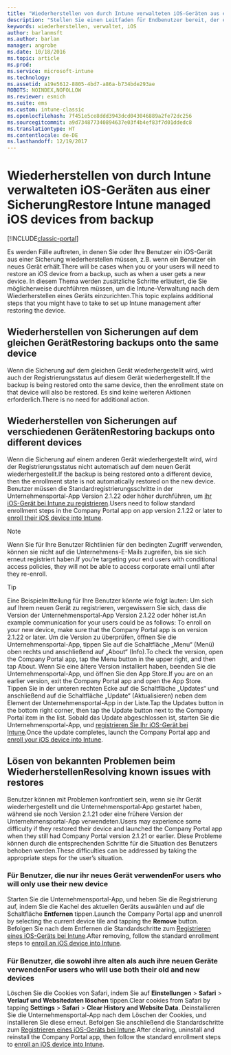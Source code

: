 ```yaml
---
title: "Wiederherstellen von durch Intune verwalteten iOS-Geräten aus einer Sicherung"
description: "Stellen Sie einen Leitfaden für Endbenutzer bereit, der erklärt, wie sie ihre Geräte nach der Wiederherstellung aus einer Sicherung erneut registrieren können."
keywords: wiederherstellen, verwaltet, iOS
author: barlanmsft
ms.author: barlan
manager: angrobe
ms.date: 10/18/2016
ms.topic: article
ms.prod: 
ms.service: microsoft-intune
ms.technology: 
ms.assetid: a19e5612-8805-4bd7-a86a-b734bde293ae
ROBOTS: NOINDEX,NOFOLLOW
ms.reviewer: esmich
ms.suite: ems
ms.custom: intune-classic
ms.openlocfilehash: 7f451e5ce8ddd3943dcd043046889a2fe72dc256
ms.sourcegitcommit: a9d734877340894637e03f4b4ef83f7d01ddedc8
ms.translationtype: HT
ms.contentlocale: de-DE
ms.lasthandoff: 12/19/2017
---
```

# <a name="restore-intune-managed-ios-devices-from-backup"></a><span data-ttu-id="13fd2-104">Wiederherstellen von durch Intune verwalteten iOS-Geräten aus einer Sicherung</span><span class="sxs-lookup"><span data-stu-id="13fd2-104">Restore Intune managed iOS devices from backup</span></span>

[!INCLUDE[classic-portal](../includes/classic-portal.md)]

<span data-ttu-id="13fd2-105">Es werden Fälle auftreten, in denen Sie oder Ihre Benutzer ein iOS-Gerät aus einer Sicherung wiederherstellen müssen, z.B. wenn ein Benutzer ein neues Gerät erhält.</span><span class="sxs-lookup"><span data-stu-id="13fd2-105">There will be cases when you or your users will need to restore an iOS device from a backup, such as when a user gets a new device.</span></span> <span data-ttu-id="13fd2-106">In diesem Thema werden zusätzliche Schritte erläutert, die Sie möglicherweise durchführen müssen, um die Intune-Verwaltung nach dem Wiederherstellen eines Geräts einzurichten.</span><span class="sxs-lookup"><span data-stu-id="13fd2-106">This topic explains additional steps that you might have to take to set up Intune management after restoring the device.</span></span>

## <a name="restoring-backups-onto-the-same-device"></a><span data-ttu-id="13fd2-107">Wiederherstellen von Sicherungen auf dem gleichen Gerät</span><span class="sxs-lookup"><span data-stu-id="13fd2-107">Restoring backups onto the same device</span></span>

<span data-ttu-id="13fd2-108">Wenn die Sicherung auf dem gleichen Gerät wiederhergestellt wird, wird auch der Registrierungsstatus auf diesem Gerät wiederhergestellt.</span><span class="sxs-lookup"><span data-stu-id="13fd2-108">If the backup is being restored onto the same device, then the enrollment state on that device will also be restored.</span></span> <span data-ttu-id="13fd2-109">Es sind keine weiteren Aktionen erforderlich.</span><span class="sxs-lookup"><span data-stu-id="13fd2-109">There is no need for additional action.</span></span>

## <a name="restoring-backups-onto-different-devices"></a><span data-ttu-id="13fd2-110">Wiederherstellen von Sicherungen auf verschiedenen Geräten</span><span class="sxs-lookup"><span data-stu-id="13fd2-110">Restoring backups onto different devices</span></span>

<span data-ttu-id="13fd2-111">Wenn die Sicherung auf einem anderen Gerät wiederhergestellt wird, wird der Registrierungsstatus nicht automatisch auf dem neuen Gerät wiederhergestellt.</span><span class="sxs-lookup"><span data-stu-id="13fd2-111">If the backup is being restored onto a different device, then the enrollment state is not automatically restored on the new device.</span></span> <span data-ttu-id="13fd2-112">Benutzer müssen die Standardregistrierungsschritte in der Unternehmensportal-App Version 2.1.22 oder höher durchführen, um [ihr iOS-Gerät bei Intune zu registrieren](/intune-user-help/enroll-your-device-in-intune-ios).</span><span class="sxs-lookup"><span data-stu-id="13fd2-112">Users need to follow standard enrollment steps in the Company Portal app on app version 2.1.22 or later to [enroll their iOS device into Intune](/intune-user-help/enroll-your-device-in-intune-ios).</span></span>

> [!NOTE]
> <span data-ttu-id="13fd2-113">Wenn Sie für Ihre Benutzer Richtlinien für den bedingten Zugriff verwenden, können sie nicht auf die Unternehmens-E-Mails zugreifen, bis sie sich erneut registriert haben.</span><span class="sxs-lookup"><span data-stu-id="13fd2-113">If you’re targeting your end users with conditional access policies, they will not be able to access corporate email until after they re-enroll.</span></span>

> [!TIP]
> <span data-ttu-id="13fd2-114">Eine Beispielmitteilung für Ihre Benutzer könnte wie folgt lauten: Um sich auf Ihrem neuen Gerät zu registrieren, vergewissern Sie sich, dass die Version der Unternehmensportal-App Version 2.1.22 oder höher ist.</span><span class="sxs-lookup"><span data-stu-id="13fd2-114">An example communication for your users could be as follows: To enroll on your new device, make sure that the Company Portal app is on version 2.1.22 or later.</span></span> <span data-ttu-id="13fd2-115">Um die Version zu überprüfen, öffnen Sie die Unternehmensportal-App, tippen Sie auf die Schaltfläche „Menu“ (Menü) oben rechts und anschließend auf „About“ (Info).</span><span class="sxs-lookup"><span data-stu-id="13fd2-115">To check the version, open the Company Portal app, tap the Menu button in the upper right, and then tap About.</span></span> <span data-ttu-id="13fd2-116">Wenn Sie eine ältere Version installiert haben, beenden Sie die Unternehmensportal-App, und öffnen Sie den App Store.</span><span class="sxs-lookup"><span data-stu-id="13fd2-116">If you are on an earlier version, exit the Company Portal app and open the App Store.</span></span> <span data-ttu-id="13fd2-117">Tippen Sie in der unteren rechten Ecke auf die Schaltfläche „Updates“ und anschließend auf die Schaltfläche „Update“ (Aktualisieren) neben dem Element der Unternehmensportal-App in der Liste.</span><span class="sxs-lookup"><span data-stu-id="13fd2-117">Tap the Updates button in the bottom right corner, then tap the Update button next to the Company Portal item in the list.</span></span> <span data-ttu-id="13fd2-118">Sobald das Update abgeschlossen ist, starten Sie die Unternehmensportal-App, und [registrieren Sie Ihr iOS-Gerät bei Intune](/intune-user-help/enroll-your-device-in-intune-ios).</span><span class="sxs-lookup"><span data-stu-id="13fd2-118">Once the update completes, launch the Company Portal app and [enroll your iOS device into Intune](/intune-user-help/enroll-your-device-in-intune-ios).</span></span>

## <a name="resolving-known-issues-with-restores"></a><span data-ttu-id="13fd2-119">Lösen von bekannten Problemen beim Wiederherstellen</span><span class="sxs-lookup"><span data-stu-id="13fd2-119">Resolving known issues with restores</span></span>

<span data-ttu-id="13fd2-120">Benutzer können mit Problemen konfrontiert sein, wenn sie ihr Gerät wiederhergestellt und die Unternehmensportal-App gestartet haben, während sie noch Version 2.1.21 oder eine frühere Version der Unternehmensportal-App verwendeten.</span><span class="sxs-lookup"><span data-stu-id="13fd2-120">Users may experience some difficulty if they restored their device and launched the Company Portal app when they still had Company Portal version 2.1.21 or earlier.</span></span> <span data-ttu-id="13fd2-121">Diese Probleme können durch die entsprechenden Schritte für die Situation des Benutzers behoben werden.</span><span class="sxs-lookup"><span data-stu-id="13fd2-121">These difficulties can be addressed by taking the appropriate steps for the user’s situation.</span></span>

### <a name="for-users-who-will-only-use-their-new-device"></a><span data-ttu-id="13fd2-122">Für Benutzer, die nur ihr neues Gerät verwenden</span><span class="sxs-lookup"><span data-stu-id="13fd2-122">For users who will only use their new device</span></span>
<span data-ttu-id="13fd2-123">Starten Sie die Unternehmensportal-App, und heben Sie die Registrierung auf, indem Sie die Kachel des aktuellen Geräts auswählen und auf die Schaltfläche __Entfernen__ tippen.</span><span class="sxs-lookup"><span data-stu-id="13fd2-123">Launch the Company Portal app and unenroll by selecting the current device tile and tapping the __Remove__ button.</span></span> <span data-ttu-id="13fd2-124">Befolgen Sie nach dem Entfernen die Standardschritte zum [Registrieren eines iOS-Geräts bei Intune](/intune-user-help/enroll-your-device-in-intune-ios).</span><span class="sxs-lookup"><span data-stu-id="13fd2-124">After removing, follow the standard enrollment steps to [enroll an iOS device into Intune](/intune-user-help/enroll-your-device-in-intune-ios).</span></span>

### <a name="for-users-who-will-use-both-their-old-and-new-devices"></a><span data-ttu-id="13fd2-125">Für Benutzer, die sowohl ihre alten als auch ihre neuen Geräte verwenden</span><span class="sxs-lookup"><span data-stu-id="13fd2-125">For users who will use both their old and new devices</span></span>
<span data-ttu-id="13fd2-126">Löschen Sie die Cookies von Safari, indem Sie auf __Einstellungen__ > __Safari__ > __Verlauf und Websitedaten löschen__ tippen.</span><span class="sxs-lookup"><span data-stu-id="13fd2-126">Clear cookies from Safari by tapping __Settings__ > __Safari__ > __Clear History and Website Data__.</span></span> <span data-ttu-id="13fd2-127">Deinstallieren Sie die Unternehmensportal-App nach dem Löschen der Cookies, und installieren Sie diese erneut. Befolgen Sie anschließend die Standardschritte zum [Registrieren eines iOS-Geräts bei Intune](/intune-user-help/enroll-your-device-in-intune-ios).</span><span class="sxs-lookup"><span data-stu-id="13fd2-127">After clearing,  uninstall and reinstall the Company Portal app, then follow the standard enrollment steps to [enroll an iOS device into Intune](/intune-user-help/enroll-your-device-in-intune-ios).</span></span>

